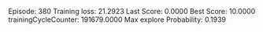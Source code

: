 Episode: 380 Training loss: 21.2923 Last Score: 0.0000 Best Score: 10.0000 trainingCycleCounter: 191679.0000 Max explore Probability: 0.1939